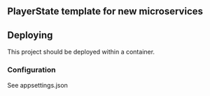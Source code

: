 ## PlayerState template for new microservices

## Deploying
This project should be deployed within a container. 
### Configuration
See appsettings.json

